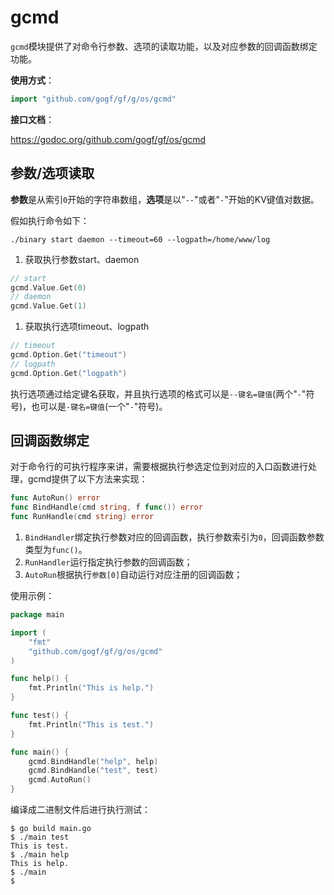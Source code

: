 # gcmd

`gcmd`模块提供了对命令行参数、选项的读取功能，以及对应参数的回调函数绑定功能。

**使用方式**：
```go
import "github.com/gogf/gf/g/os/gcmd"
```

**接口文档**：

https://godoc.org/github.com/gogf/gf/os/gcmd

## 参数/选项读取

**参数**是从索引`0`开始的字符串数组，**选项**是以"`--`"或者"`-`"开始的KV键值对数据。

假如执行命令如下：
```
./binary start daemon --timeout=60 --logpath=/home/www/log
```
1. 获取执行参数start、daemon
```go
// start
gcmd.Value.Get(0)
// daemon
gcmd.Value.Get(1)
```


1. 获取执行选项timeout、logpath
```go
// timeout
gcmd.Option.Get("timeout")
// logpath
gcmd.Option.Get("logpath")
```

执行选项通过给定键名获取，并且执行选项的格式可以是```--键名=键值```(两个"`-`"符号)，也可以是```-键名=键值```(一个"`-`"符号)。


## 回调函数绑定

对于命令行的可执行程序来讲，需要根据执行参选定位到对应的入口函数进行处理，gcmd提供了以下方法来实现：
```go
func AutoRun() error
func BindHandle(cmd string, f func()) error
func RunHandle(cmd string) error
```

1. `BindHandler`绑定执行参数对应的回调函数，执行参数索引为`0`，回调函数参数类型为`func()`。
2. `RunHandler`运行指定执行参数的回调函数；
3. `AutoRun`根据执行`参数[0]`自动运行对应注册的回调函数； 

使用示例：
```go
package main

import (
    "fmt"
    "github.com/gogf/gf/g/os/gcmd"
)

func help() {
    fmt.Println("This is help.")
}

func test() {
    fmt.Println("This is test.")
}

func main() {
    gcmd.BindHandle("help", help)
    gcmd.BindHandle("test", test)
    gcmd.AutoRun()
}
```
编译成二进制文件后进行执行测试：
```shell
$ go build main.go 
$ ./main test
This is test.
$ ./main help
This is help.
$ ./main 
$ 
```







